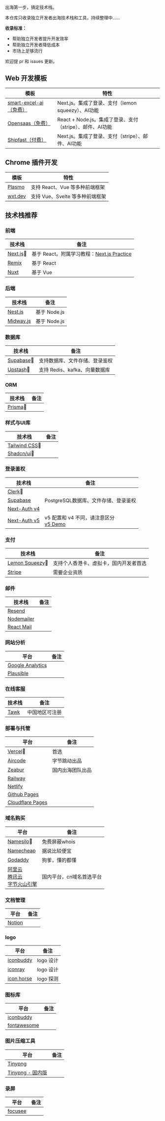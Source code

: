 出海第一步，搞定技术栈。

本仓库只收录独立开发者出海技术栈和工具，持续整理中……

**收录标准：**

- 帮助独立开发者提升开发效率
- 帮助独立开发者降低成本
- 市场上足够流行 

欢迎提 pr 和 issues 更新。



## Web 开发模板
| 模板 | 特性 |
| --- | --- |
| [smart-excel-ai（免费）](https://github.com/weijunext/smart-excel-ai) | Next.js。集成了登录、支付（lemon squeezy）、AI功能 |
| [Opensaas（免费）](https://github.com/wasp-lang/open-saas/) | React + Node.js。集成了登录、支付（stripe）、邮件、AI功能 |
| [Shipfast（付费）](https://shipfa.st/) | Next.js。集成了登录、支付（stripe）、邮件、AI功能 |


## Chrome 插件开发
| 模板 | 特性 |
| --- | --- |
| [Plasmo](https://www.plasmo.com/) | 支持 React、Vue 等多种前端框架 |
| [wxt.dev](https://wxt.dev/) | 支持 Vue、Svelte 等多种前端框架 |



## 技术栈推荐

### 前端
| 技术栈 | 备注|
| --- | --- |
| [Next.js](https://nextjs.org/)🌟 | 基于 React。附属学习教程：[Next.js Practice](https://nextjs.weijunext.com/)  |
| [Remix](https://remix.run/) | 基于 React |
| [Nuxt](https://nuxt.com/) | 基于 Vue |


### 后端
| 技术栈 | 备注|
| --- | --- |
| [Nest.js](https://docs.nestjs.com/) | 基于 Node.js |
| [Midway.js](https://midwayjs.org/) | 基于 Node.js |

### 数据库
| 技术栈 | 备注 |
| --- | --- |
| [Supabase](https://supabase.com/)🌟 |  支持数据库、文件存储、登录鉴权 |
| [Upstash](https://console.upstash.com)🌟 |  支持 Redis、kafka、向量数据库 |

### ORM
| 技术栈 | 备注 |
| --- | --- |
| [Prisma](https://prisma.io/)🌟 |   |


### 样式与UI库
| 技术栈 | 备注 |
| --- | --- |
| [Tailwind CSS](https://tailwindcss.com/)🌟 | |
| [Shadcn/ui](https://ui.shadcn.com/)🌟 |  |


### 登录鉴权
| 技术栈 | 备注 |
| --- | --- |
| [Clerk](https://clerk.com/)🌟 | |
| [Supabase](https://supabase.com/) |  PostgreSQL数据库、文件存储、登录鉴权 |
| [Next-Auth v4](https://next-auth.js.org/) | |
| [Next-Auth v5](https://authjs.dev/getting-started/introduction) | v5 配置和 v4 不同，请注意区分<br> [v5 Demo](https://github.com/AntonioErdeljac/next-auth-v5-advanced-guide) |


### 支付
| 技术栈 | 备注 |
| --- | --- |
| [Lemon Squeezy](https://www.lemonsqueezy.com/)🌟 |  支持个人香港卡、虚拟卡，国内开发者首选 |
| [Stripe](https://stripe.com/) | 需要企业资质  |


### 邮件
| 技术栈 | 备注 |
| --- | --- |
| [Resend](https://resend.com/) |   |
| [Nodemailer](https://github.com/nodemailer/nodemailer) |  |
| [React Mail](https://react.email/) |  |

### 网站分析
| 平台 | 备注 |
| --- | --- |
| [Google Analytics](https://analytics.google.com/analytics/web/) | |
| [Plausible]( https://plausible.io) | |


### 在线客服
| 技术栈 | 备注 |
| --- | --- |
| [Tawk](https://tawk.to/) | 中国地区可注册  |


### 部署与托管
| 平台 | 备注 |
| --- | --- |
| [Vercel](https://vercel.com/dashboard)🌟 | 首选 |
| [Aircode](https://aircode.io/) | 字节跳动出品 |
| [Zeabur](https://zeabur.com/) | 国内出海团队出品 |
| [Railway](https://railway.app/) |  |
| [Netlify](https://www.netlify.com/) | |
| [Github Pages](https://pages.github.com/) | |
| [Cloudflare Pages](https://developers.cloudflare.com/pages/) | |


### 域名购买
| 平台 | 备注 |
| --- | --- |
| [Namesilo](https://www.namesilo.com/)🌟 | 免费屏蔽whois |
| [Namecheap](https://www.namecheap.com/) | 据说比较便宜 |
| [Godaddy](https://www.godaddy.com/) | 狗爹，懂的都懂 |
| [阿里云](https://wanwang.aliyun.com/domain) <br>  [腾讯云](https://cloud.tencent.com/act/pro/domain-sale) <br> [字节火山引擎](https://www.volcengine.com/product/domain-service)| 国内平台，cn域名首选平台 |


### 文档管理
| 平台 | 备注 |
| --- | --- |
| [Notion](https://notion.so/) |  |


### logo
| 平台 | 备注 |
| --- | --- |
| [iconbuddy](https://iconbuddy.app/logo-maker) |  logo 设计 |
| [iconray](https://icon.ray.so/) |  logo 设计 |
| [icon horse](https://icon.horse/) |  logo 探测 |

### 图标库
| 平台 | 备注 |
| --- | --- |
| [iconbuddy](https://iconbuddy.app/) | |
| [fontawesome](https://fontawesome.com/icons) | |

### 图片压缩工具
| 平台 | 备注 |
| --- | --- |
| [Tinypng](https://tinypng.com/) | |
| [Tinypng - 国内版](https://tinify.cn/) | |


### 录屏
| 平台 | 备注 |
| --- | --- |
| [focusee](https://gemoo.com/focusee/) | |

